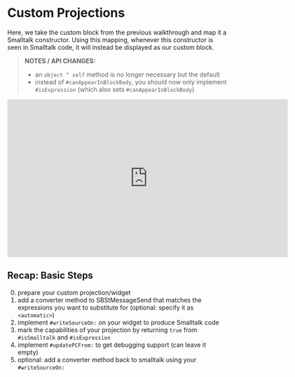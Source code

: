 # Custom Projections

Here, we take the custom block from the previous walkthrough and map it a Smalltalk constructor. Using this mapping, whenever this constructor is seen in Smalltalk code, it will instead be displayed as our custom block.

> **NOTES / API CHANGES:**
> * an `object ^ self` method is no longer necessary but the default
> * instead of `#canAppearInBlockBody`, you should now only implement `#isExpression` (which also sets `#canAppearInBlockBody`)

<iframe src="https://player.vimeo.com/video/541133593" width="640" height="360" frameborder="0" allow="autoplay; fullscreen; picture-in-picture" allowfullscreen></iframe>

## Recap: Basic Steps
0. prepare your custom projection/widget
1. add a converter method to SBStMessageSend that matches the expressions you want to substitute for (optional: specify it as `<automatic>`)
2. implement `#writeSourceOn:` on your widget to produce Smalltalk code
3. mark the capabilities of your projection by returning `true` from `#isSmalltalk` and `#isExpression`
3. implement `#updatePCFrom:` to get debugging support (can leave it empty)
4. optional: add a converter method back to smalltalk using your `#writeSourceOn:`

